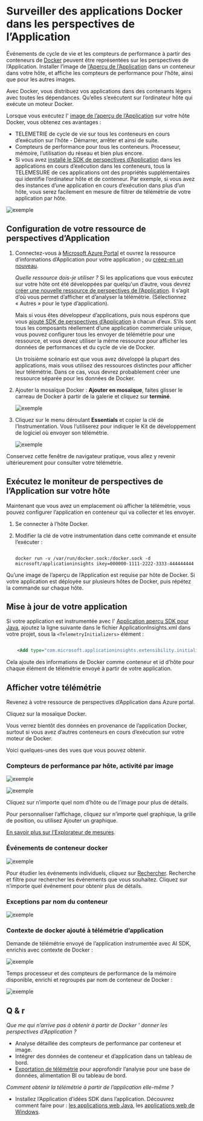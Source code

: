 <properties 
    pageTitle="Surveiller des applications Docker dans les perspectives de l’Application" 
    description="Exceptions, les événements et les compteurs de performance docker peuvent figurer sur les perspectives de l’Application, ainsi que de la télémétrie à partir des applications." 
    services="application-insights" 
    documentationCenter=""
    authors="alancameronwills" 
    manager="douge"/>

<tags 
    ms.service="application-insights" 
    ms.workload="tbd" 
    ms.tgt_pltfrm="ibiza" 
    ms.devlang="na" 
    ms.topic="article" 
    ms.date="12/01/2015" 
    ms.author="awills"/>
 
# <a name="monitor-docker-applications-in-application-insights"></a>Surveiller des applications Docker dans les perspectives de l’Application

Événements de cycle de vie et les compteurs de performance à partir des conteneurs de [Docker](https://www.docker.com/) peuvent être représentées sur les perspectives de l’Application. Installer l’image de [l’Aperçu de l’Application](app-insights-overview.md) dans un conteneur dans votre hôte, et affiche les compteurs de performance pour l’hôte, ainsi que pour les autres images.

Avec Docker, vous distribuez vos applications dans des contenants légers avec toutes les dépendances. Qu’elles s’exécutent sur l’ordinateur hôte qui exécute un moteur Docker.

Lorsque vous exécutez l' [image de l’aperçu de l’Application](https://hub.docker.com/r/microsoft/applicationinsights/) sur votre hôte Docker, vous obtenez ces avantages :

* TELEMETRIE de cycle de vie sur tous les conteneurs en cours d’exécution sur l’hôte - Démarrer, arrêter et ainsi de suite.
* Compteurs de performance pour tous les conteneurs. Processeur, mémoire, l’utilisation du réseau et bien plus encore.
* Si vous avez [installé le SDK de perspectives d’Application](app-insights-java-live.md) dans les applications en cours d’exécution dans les conteneurs, tous la TELEMESURE de ces applications ont des propriétés supplémentaires qui identifie l’ordinateur hôte et de conteneur. Par exemple, si vous avez des instances d’une application en cours d’exécution dans plus d’un hôte, vous serez facilement en mesure de filtrer de télémétrie de votre application par hôte.

![exemple](./media/app-insights-docker/00.png)


## <a name="set-up-your-application-insights-resource"></a>Configuration de votre ressource de perspectives d’Application

1. Connectez-vous à [Microsoft Azure Portal](https://azure.com) et ouvrez la ressource d’informations d’Application pour votre application ; ou [créez-en un nouveau](app-insights-create-new-resource.md). 

    *Quelle ressource dois-je utiliser ?* Si les applications que vous exécutez sur votre hôte ont été développées par quelqu'un d’autre, vous devrez [créer une nouvelle ressource de perspectives de l’Application](app-insights-create-new-resource.md). Il s’agit d’où vous permet d’afficher et d’analyser la télémétrie. (Sélectionnez « Autres » pour le type d’application).

    Mais si vous êtes développeur d’applications, puis nous espérons que vous [ajouté SDK de perspectives d’Application](app-insights-java-live.md) à chacun d’eux. S’ils sont tous les composants réellement d’une application commerciale unique, vous pouvez configurer tous les envoyer de télémétrie pour une ressource, et vous devez utiliser la même ressource pour afficher les données de performances et du cycle de vie de Docker. 

    Un troisième scénario est que vous avez développé la plupart des applications, mais vous utilisez des ressources distinctes pour afficher leur télémétrie. Dans ce cas, vous devrez probablement créer une ressource séparée pour les données de Docker. 

2.  Ajouter la mosaïque Docker : **Ajouter en mosaïque**, faites glisser le carreau de Docker à partir de la galerie et cliquez sur **terminé**. 

    ![exemple](./media/app-insights-docker/03.png)


3. Cliquez sur le menu déroulant **Essentials** et copier la clé de l’Instrumentation. Vous l’utiliserez pour indiquer le Kit de développement de logiciel où envoyer son télémétrie.


    ![exemple](./media/app-insights-docker/02-props.png)

Conservez cette fenêtre de navigateur pratique, vous allez y revenir ultérieurement pour consulter votre télémétrie.


## <a name="run-the-application-insights-monitor-on-your-host"></a>Exécutez le moniteur de perspectives de l’Application sur votre hôte
 
Maintenant que vous avez un emplacement où afficher la télémétrie, vous pouvez configurer l’application en conteneur qui va collecter et les envoyer.

1.  Se connecter à l’hôte Docker. 
2.  Modifier la clé de votre instrumentation dans cette commande et ensuite l’exécuter :
 
    ```

    docker run -v /var/run/docker.sock:/docker.sock -d microsoft/applicationinsights ikey=000000-1111-2222-3333-444444444
    ```

Qu’une image de l’aperçu de l’Application est requise par hôte de Docker. Si votre application est déployée sur plusieurs hôtes de Docker, puis répétez la commande sur chaque hôte.

## <a name="update-your-app"></a>Mise à jour de votre application

Si votre application est instrumentée avec l' [Application aperçu SDK pour Java](app-insights-java-get-started.md), ajoutez la ligne suivante dans le fichier ApplicationInsights.xml dans votre projet, sous la `<TelemetryInitializers>` élément :

```xml

    <Add type="com.microsoft.applicationinsights.extensibility.initializer.docker.DockerContextInitializer"/> 
```

Cela ajoute des informations de Docker comme conteneur et id d’hôte pour chaque élément de télémétrie envoyé à partir de votre application.

## <a name="view-your-telemetry"></a>Afficher votre télémétrie

Revenez à votre ressource de perspectives d’Application dans Azure portal.

Cliquez sur la mosaïque Docker.

Vous verrez bientôt des données en provenance de l’application Docker, surtout si vous avez d’autres conteneurs en cours d’exécution sur votre moteur de Docker.


Voici quelques-unes des vues que vous pouvez obtenir.

### <a name="perf-counters-by-host-activity-by-image"></a>Compteurs de performance par hôte, activité par image


![exemple](./media/app-insights-docker/10.png)


![exemple](./media/app-insights-docker/11.png)



Cliquez sur n’importe quel nom d’hôte ou de l’image pour plus de détails.



Pour personnaliser l’affichage, cliquez sur n’importe quel graphique, la grille de position, ou utilisez Ajouter un graphique. 

[En savoir plus sur l’Explorateur de mesures](app-insights-metrics-explorer.md).

### <a name="docker-container-events"></a>Événements de conteneur docker


![exemple](./media/app-insights-docker/13.png)

Pour étudier les événements individuels, cliquez sur [Rechercher](app-insights-diagnostic-search.md). Recherche et filtre pour rechercher les événements que vous souhaitez. Cliquez sur n’importe quel événement pour obtenir plus de détails.
 
### <a name="exceptions-by-container-name"></a>Exceptions par nom du conteneur
 

![exemple](./media/app-insights-docker/14.png)

### <a name="docker-context-added-to-app-telemetry"></a>Contexte de docker ajouté à télémétrie d’application

Demande de télémétrie envoyé de l’application instrumentée avec AI SDK, enrichis avec contexte de Docker :

![exemple](./media/app-insights-docker/16.png)

Temps processeur et des compteurs de performance de la mémoire disponible, enrichi et regroupés par nom de conteneur de Docker :


![exemple](./media/app-insights-docker/15.png)





## <a name="q--a"></a>Q & r

*Que me qui n’arrive pas à obtenir à partir de Docker ' donner les perspectives d’Application ?*

* Analyse détaillée des compteurs de performance par conteneur et image.
* Intégrer des données de conteneur et d’application dans un tableau de bord.
* [Exportation de télémétrie](app-insights-export-telemetry.md) pour approfondir l’analyse pour une base de données, alimentation BI ou tableau de bord.

*Comment obtenir la télémétrie à partir de l’application elle-même ?*

* Installez l’Application d’idées SDK dans l’application. Découvrez comment faire pour : [les applications web Java](app-insights-java-get-started.md), les [applications web de Windows](app-insights-asp-net.md).
